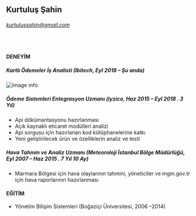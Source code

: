 ## Kurtuluş Şahin
###### kurtulussahin@gmail.com
<br />

#### DENEYİM 	

##### Kartlı Ödemeler İş Analisti (Ibitech, Eyl 2018 – Şu anda)

![image info](./pictures/image.png)
##### Ödeme Sistemleri Entegrasyon Uzmanı (iyzico, Haz 2015 – Eyl 2018 . 3 Yıl)

* Api dökümantasyonu hazırlanması
* Açık kaynaklı eticaret modülleri analizi
* Api sorgusu için hazırlanan kod kütüphanelerine katkı
* Yeni geliştirilecek ürün ve özelliklerin analiz ve testi

##### Hava Tahmin ve Analiz Uzmanı (Meteoroloji İstanbul Bölge Müdürlüğü, Eyl 2007 – Haz 2015 . 7 Yıl 10 Ay)

* Marmara Bölgesi için hava olaylarının tahmini, yöneticiler ve mgm.gov.tr için hava raporlarının hazırlanması

#### EĞİTİM	

* Yönetim Bilişim Sistemleri (Boğaziçi Üniversitesi, 2006 –2014)
